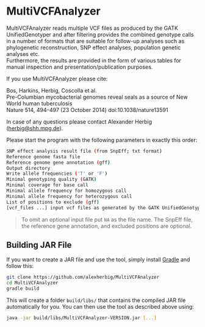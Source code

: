 # MultiVCFAnalyzer

MultiVCFAnalyzer reads multiple VCF files as produced by the GATK UnifiedGenotyper and after filtering provides the combined genotype calls in a number of formats that are suitable for follow-up analyses such as phylogenetic reconstruction, SNP effect analyses, population genetic analyses etc.<br>
Furthermore, the results are provided in the form of various tables for manual inspection and presentation/publication purposes.

If you use MultiVCFAnalyzer please cite:

Bos, Harkins, Herbig, Coscolla et al.<br>
Pre-Columbian mycobacterial genomes reveal seals as a source of New World human tuberculosis<br>
Nature 514, 494–497 (23 October 2014) doi:10.1038/nature13591

In case of any questions please contact Alexander Herbig (herbig@shh.mpg.de).

Please start the program with the following parameters in exactly this order:

```bash
SNP effect analysis result file (from SnpEff; txt format)
Reference genome fasta file
Reference genome gene annotation (gff)
Output directory
Write allele frequencies ('T' or 'F')
Minimal genotyping quality (GATK)
Minimal coverage for base call
Minimal allele frequency for homozygous call
Minimal allele frequency for heterozygous call
List of positions to exclude (gff)
[vcf_files ...] input vcf files as generated by the GATK UnifiedGenotyper
```

> To omit an optional input file put `NA` as the file name.
> The SnpEff file, the reference gene annotation, and excluded positions are optional.

## Building JAR File

If you want to create a JAR file and use the tool, simply install [Gradle](https://gradle.org/) and follow this:

```bash
git clone https://github.com/alexherbig/MultiVCFAnalyzer
cd MultiVCFAnalyzer
gradle build
```

This will create a folder `build/libs/` that contains the compiled JAR file automatically for you. You can then use the tool as described above using:

```bash
java -jar build/libs/MultiVCFAnalyzer-VERSION.jar [...]
```

